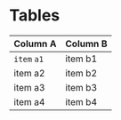 # Tables

Column A   | Column B
-----------|----------
`item` `a1` | item b1
item a2 | item b2
item a3 | item b3
item a4 | item b4

